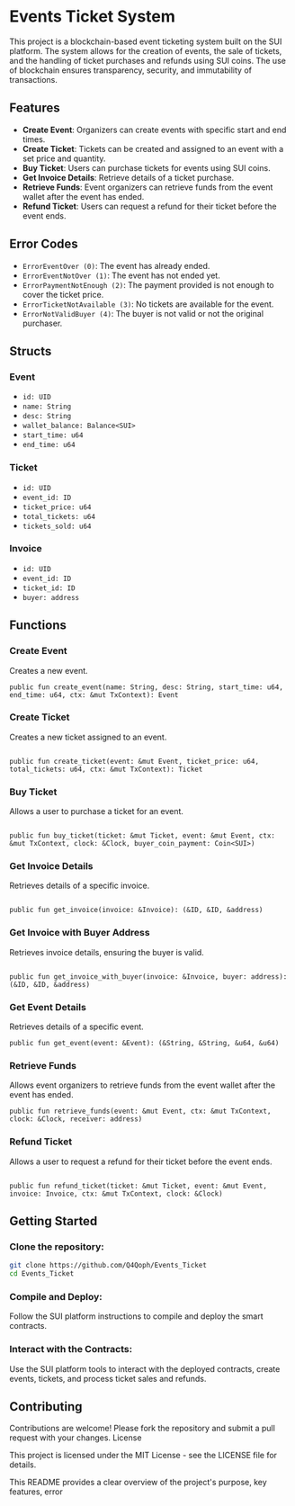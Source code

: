 

# Events Ticket System

This project is a blockchain-based event ticketing system built on the SUI platform. The system allows for the creation of events, the sale of tickets, and the handling of ticket purchases and refunds using SUI coins. The use of blockchain ensures transparency, security, and immutability of transactions.

## Features

- **Create Event**: Organizers can create events with specific start and end times.
- **Create Ticket**: Tickets can be created and assigned to an event with a set price and quantity.
- **Buy Ticket**: Users can purchase tickets for events using SUI coins.
- **Get Invoice Details**: Retrieve details of a ticket purchase.
- **Retrieve Funds**: Event organizers can retrieve funds from the event wallet after the event has ended.
- **Refund Ticket**: Users can request a refund for their ticket before the event ends.

## Error Codes

- `ErrorEventOver (0)`: The event has already ended.
- `ErrorEventNotOver (1)`: The event has not ended yet.
- `ErrorPaymentNotEnough (2)`: The payment provided is not enough to cover the ticket price.
- `ErrorTicketNotAvailable (3)`: No tickets are available for the event.
- `ErrorNotValidBuyer (4)`: The buyer is not valid or not the original purchaser.

## Structs

### Event

- `id: UID`
- `name: String`
- `desc: String`
- `wallet_balance: Balance<SUI>`
- `start_time: u64`
- `end_time: u64`

### Ticket

- `id: UID`
- `event_id: ID`
- `ticket_price: u64`
- `total_tickets: u64`
- `tickets_sold: u64`

### Invoice

- `id: UID`
- `event_id: ID`
- `ticket_id: ID`
- `buyer: address`

## Functions

### Create Event

Creates a new event.

```move
public fun create_event(name: String, desc: String, start_time: u64, end_time: u64, ctx: &mut TxContext): Event
```
### Create Ticket

Creates a new ticket assigned to an event.

```move

public fun create_ticket(event: &mut Event, ticket_price: u64, total_tickets: u64, ctx: &mut TxContext): Ticket
```
### Buy Ticket

Allows a user to purchase a ticket for an event.

```move

public fun buy_ticket(ticket: &mut Ticket, event: &mut Event, ctx: &mut TxContext, clock: &Clock, buyer_coin_payment: Coin<SUI>)
```
### Get Invoice Details

Retrieves details of a specific invoice.

```move

public fun get_invoice(invoice: &Invoice): (&ID, &ID, &address)

```

### Get Invoice with Buyer Address

Retrieves invoice details, ensuring the buyer is valid.

```move

public fun get_invoice_with_buyer(invoice: &Invoice, buyer: address): (&ID, &ID, &address)
```
### Get Event Details

Retrieves details of a specific event.

```move
public fun get_event(event: &Event): (&String, &String, &u64, &u64)
```
### Retrieve Funds

Allows event organizers to retrieve funds from the event wallet after the event has ended.

```move
public fun retrieve_funds(event: &mut Event, ctx: &mut TxContext, clock: &Clock, receiver: address)
```
### Refund Ticket

Allows a user to request a refund for their ticket before the event ends.

```move

public fun refund_ticket(ticket: &mut Ticket, event: &mut Event, invoice: Invoice, ctx: &mut TxContext, clock: &Clock)
```
## Getting Started

### Clone the repository:

   ``` bash
   git clone https://github.com/Q4Qoph/Events_Ticket
   cd Events_Ticket
```
### Compile and Deploy:
Follow the SUI platform instructions to compile and deploy the smart contracts.

### Interact with the Contracts:

Use the SUI platform tools to interact with the deployed contracts, create events, tickets, and process ticket sales and refunds.

## Contributing

Contributions are welcome! Please fork the repository and submit a pull request with your changes.
License

This project is licensed under the MIT License - see the LICENSE file for details.


This README provides a clear overview of the project's purpose, key features, error 
